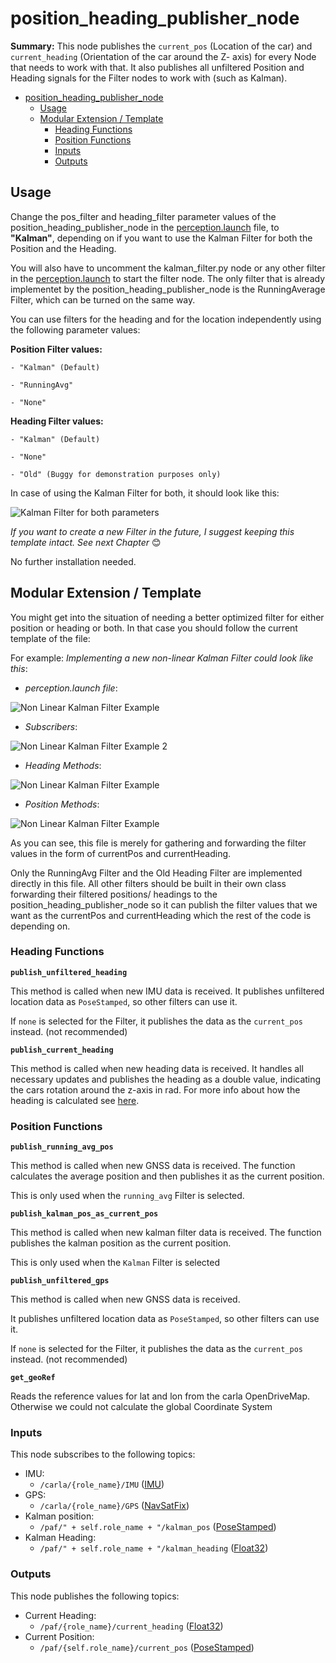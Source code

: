 # position_heading_publisher_node

**Summary:** This node publishes the `current_pos` (Location of the car) and `current_heading` (Orientation of the car around the Z- axis) for every Node that needs to work with that. It also publishes all unfiltered Position and Heading signals for the Filter nodes to work with (such as Kalman).

- [position\_heading\_publisher\_node](#position_heading_publisher_node)
  - [Usage](#usage)
  - [Modular Extension / Template](#modular-extension--template)
    - [Heading Functions](#heading-functions)
    - [Position Functions](#position-functions)
    - [Inputs](#inputs)
    - [Outputs](#outputs)

## Usage

Change the pos_filter and heading_filter parameter values of the position_heading_publisher_node in the [perception.launch](../../code/perception/launch/perception.launch) file,
to **"Kalman"**, depending on if you want to use the Kalman Filter for both the Position and the Heading.

You will also have to uncomment the kalman_filter.py node or any other filter in the [perception.launch](../../code/perception/launch/perception.launch) to start the filter node.
The only filter that is already implementet by the position_heading_publisher_node is the RunningAverage Filter, which can be turned on the same way.

You can use filters for the heading and for the location independently using the following parameter values:

**Position Filter values:**

    - "Kalman" (Default)

    - "RunningAvg"
  
    - "None"

**Heading Filter values:**

    - "Kalman" (Default)
  
    - "None"
  
    - "Old" (Buggy for demonstration purposes only)

In case of using the Kalman Filter for both, it should look like this:

![Kalman Filter for both parameters](../../doc/assets/perception/kalman_installation_guide.png)

_If you want to create a new Filter in the future, I suggest keeping this template intact. See next Chapter_ 😊

No further installation needed.

## Modular Extension / Template

You might get into the situation of needing a better optimized filter for either position or heading or both.
In that case you should follow the current template of the file:

For example: _Implementing a new non-linear Kalman Filter could look like this_:

- _perception.launch file_:

![Non Linear Kalman Filter Example](../../doc/assets/perception/non_linear_kalman_example.png)

- _Subscribers_:

![Non Linear Kalman Filter Example 2](../../doc/assets/perception/modular_subscriber_example.png)

- _Heading Methods_:

![Non Linear Kalman Filter Example](../../doc/assets/perception/adding_new_position_methods.png)

- _Position Methods_:

![Non Linear Kalman Filter Example](../../doc/assets/perception/new_heading_pub_example.png)

As you can see, this file is merely for gathering and forwarding the filter values in the form of currentPos and currentHeading.

Only the RunningAvg Filter and the Old Heading Filter are implemented directly in this file.
All other filters should be built in their own class forwarding their filtered positions/ headings to the position_heading_publisher_node so it can publish the filter values that we want as the currentPos and currentHeading which the rest of the code is depending on.

### Heading Functions

**`publish_unfiltered_heading`**

This method is called when new IMU data is received.
It publishes unfiltered location data as `PoseStamped`, so other filters can use it.

If `none` is selected for the Filter, it publishes the data as the `current_pos` instead. (not recommended)

**`publish_current_heading`**

This method is called when new heading data is received. It handles all necessary updates and publishes the heading as a double value,
indicating the cars rotation around the z-axis in rad.
For more info about how the heading is calculated see [here](./coordinate_transformation.md).

### Position Functions

**`publish_running_avg_pos`**

This method is called when new GNSS data is received. The function calculates the average position and then publishes it as the current position.

This is only used when the `running_avg` Filter is selected.

**`publish_kalman_pos_as_current_pos`**

This method is called when new kalman filter data is received. The function publishes the kalman position as the current position.

This is only used when the `Kalman` Filter is selected

**`publish_unfiltered_gps`**

This method is called when new GNSS data is received.

It publishes unfiltered location data as `PoseStamped`, so other filters can use it.

If `none` is selected for the Filter, it publishes the data as the `current_pos` instead. (not recommended)

**`get_geoRef`**

Reads the reference values for lat and lon from the carla OpenDriveMap.
Otherwise we could not calculate the global Coordinate System

### Inputs

This node subscribes to the following topics:

- IMU:
  - `/carla/{role_name}/IMU` ([IMU](https://docs.ros.org/en/api/sensor_msgs/html/msg/Imu.html))
- GPS:
  - `/carla/{role_name}/GPS` ([NavSatFix](http://docs.ros.org/en/melodic/api/std_msgs/html/msg/String.html))
- Kalman position:
  - `/paf/" + self.role_name + "/kalman_pos` ([PoseStamped](http://docs.ros.org/en/noetic/api/geometry_msgs/html/msg/PoseStamped.html))
- Kalman Heading:
  - `/paf/" + self.role_name + "/kalman_heading` ([Float32](http://docs.ros.org/en/noetic/api/std_msgs/html/msg/Float32.html))

### Outputs

This node publishes the following topics:

- Current Heading:
  - `/paf/{role_name}/current_heading` ([Float32](http://docs.ros.org/en/noetic/api/std_msgs/html/msg/Float32.html))
- Current Position:
  - `/paf/{self.role_name}/current_pos` ([PoseStamped](http://docs.ros.org/en/noetic/api/geometry_msgs/html/msg/PoseStamped.html))
